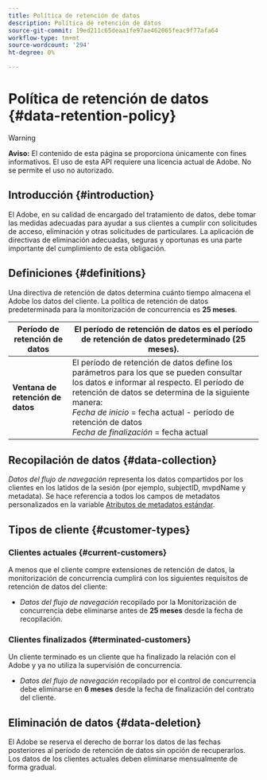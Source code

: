 ```yaml
---
title: Política de retención de datos
description: Política de retención de datos
source-git-commit: 19ed211c65deaa1fe97ae462065feac9f77afa64
workflow-type: tm+mt
source-wordcount: '294'
ht-degree: 0%

---
```



# Política de retención de datos {#data-retention-policy}

>[!WARNING]
>
>**Aviso:** El contenido de esta página se proporciona únicamente con fines informativos. El uso de esta API requiere una licencia actual de Adobe. No se permite el uso no autorizado.


## Introducción {#introduction}

El Adobe, en su calidad de encargado del tratamiento de datos, debe tomar las medidas adecuadas para ayudar a sus clientes a cumplir con solicitudes de acceso, eliminación y otras solicitudes de particulares. La aplicación de directivas de eliminación adecuadas, seguras y oportunas es una parte importante del cumplimiento de esta obligación.

## Definiciones {#definitions}

Una directiva de retención de datos determina cuánto tiempo almacena el Adobe los datos del cliente. La política de retención de datos predeterminada para la monitorización de concurrencia es **25 meses**.

| Período de retención de datos | El período de retención de datos es el período de retención de datos predeterminado (25 meses). |
|---|---|
| **Ventana de retención de datos** | El período de retención de datos define los parámetros para los que se pueden consultar los datos e informar al respecto. El período de retención de datos se determina de la siguiente manera:<br/> *Fecha de inicio* = fecha actual - período de retención de datos <br/>*Fecha de finalización* = fecha actual |

## Recopilación de datos {#data-collection}

*Datos del flujo de navegación* representa los datos compartidos por los clientes en los latidos de la sesión (por ejemplo, subjectID, mvpdName y metadata). Se hace referencia a todos los campos de metadatos personalizados en la variable [Atributos de metadatos estándar](/help/concurrency-monitoring/standard-metadata-attributes.md).

## Tipos de cliente {#customer-types}

### Clientes actuales {#current-customers}

A menos que el cliente compre extensiones de retención de datos, la monitorización de concurrencia cumplirá con los siguientes requisitos de retención de datos del cliente:

* *Datos del flujo de navegación* recopilado por la Monitorización de concurrencia debe eliminarse antes de **25 meses** desde la fecha de recopilación.

### Clientes finalizados {#terminated-customers}

Un cliente terminado es un cliente que ha finalizado la relación con el Adobe y ya no utiliza la supervisión de concurrencia.

* *Datos del flujo de navegación* recopilado por el control de concurrencia debe eliminarse en **6 meses** desde la fecha de finalización del contrato del cliente.

## Eliminación de datos {#data-deletion}

El Adobe se reserva el derecho de borrar los datos de las fechas posteriores al período de retención de datos sin opción de recuperarlos. Los datos de los clientes actuales deben eliminarse mensualmente de forma gradual.

